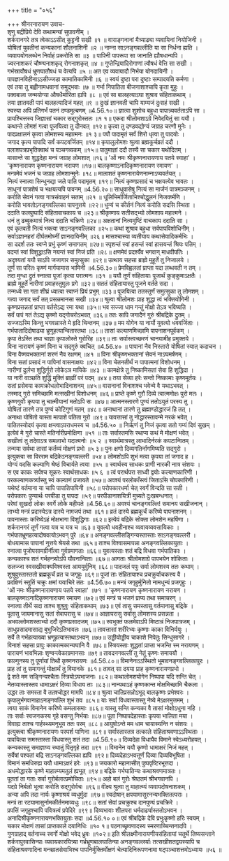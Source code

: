 +++
title = "०५६"

+++
श्रीनरनारायण उवाच-  
शृणु बद्रीप्रिये देवि कथामन्यां सुपावनीम् ।  
शर्करानगरे तत्र त्वेकाऽऽसीत् कुट्टनी सखी ॥१ ॥
वाराङ्गनानां मैत्र्याढ्या व्यवायिनां नियोजिनी ।  
योषितां युवतीनां कन्यकानां शौलनाशिनी ॥२ ॥
नाम्ना साऽनङ्गवल्लीति या सा निर्धना ह्यति ।  
व्यवाययोगलब्धेन निर्वाहं प्रकरोति सा ॥३ ॥
पापिनी पापरूपा सा जानाति ह्यौषधान्यपि ।  
ज्वरनाशकरं चौष्ण्यनाशकृद् रोगनाशकृत् ॥४ ॥
गुप्तेन्द्रियादिरोगाणां त्वौषधं वेत्ति सा सखी ।  
गर्भस्रावौषधं भ्रूणघातौषधं च वेत्यपि ॥५ ॥
अत एव व्यवायादौ निर्भया योगदायिनी ।  
पापज्ञानविहीनाऽऽसीज्जडा कामातिकामिनी ॥६ ॥
स्वयं दुष्टा परा दुष्टाः सम्पादयति कर्मणा ।  
एवं तया तु बह्वीनामधवानां समुद्भवाः ॥७ ॥
गर्भा निपातिता बीजनाशाश्चापि कृता मुहुः ।  
पक्वबाला जन्मयोग्या औषधैर्मारिता ह्यपि ॥८ ॥
एवं सा बालहत्याऽघा शुश्राव संहिताकथाम् ।  
तया ज्ञातवती पापं बालहत्यादिजं महत् ॥९ ॥
दुःखं ज्ञानवती चापि याम्यजं दुःसहं सखी ।  
स्वस्या अपि प्रतिगर्भं पतनं दण्डमुल्बणम् ॥4.56.१०॥
ज्ञात्वा शुशोच बहुधा पापान्न्यवर्तताऽपि सा ।  
प्रायश्चित्तस्य जिज्ञासां चकार सद्गुरोस्ततः ॥१ १॥
एकदा श्रीलोमशाऽग्रे निवेदयितुं सा ययौ ।  
कथान्ते लोमशं गत्वा पूजयित्वा तु दीनवत् ॥१२॥
कृत्वा तु दण्डवद्योग्यं जग्राह चरणौ मुनेः ।  
पादप्रक्षालनं कृत्वा लोमशस्य महात्मनः ॥१ ३॥
पपौ पादामृतं सर्वं शिरो धृत्वा तु पादयोः ।  
जगाद कृत्य पापादि सर्वं कपटवर्जितम् ॥१४॥
कृपालुलोमशः श्रुत्वा ब्रह्मकूर्चव्रतं ददौ ।  
पलाशपत्रप्रभृतिक्वाथं च पञ्चगव्यकम् ॥१५॥
पातुमाज्ञां ददौ तस्यै सा चकार यथोदितम् ।  
मासान्ते सा शुद्धदेहा मन्त्रं जग्राह लोमशात् ॥१६॥
'ओं नमः श्रीकृष्णनारायणाय पतये स्वाहा' ।  
'कृष्णनारायण कृष्णनारायण नरायण ॥१७॥
बालकृष्णाऽनादिकृष्णनारायण रमायण' ।  
मन्त्रमेवं भजनं च जग्राह लोमशान्मुनेः ॥१८॥
मालाशतं कृष्णनारायेणनाम्नाऽप्यवर्तयत् ।  
नित्यं स्नात्वा सिन्धुनद्या जले पाति पदामृतम् ॥१९॥
नित्यं कृष्णप्रसादं च भक्षयत्येव भावतः ।  
साधूनां पात्रशेषं च भक्षयत्यपि पावनम् ॥4.56.२०॥
साधुवासेषु नित्यं सा मार्जनं पात्रमञ्जनम् ।  
करोति सेवनं गत्वा गात्रसंवाहनं सताम् ॥२१ ॥
धूलिभिर्मार्जिताभिश्चोद्धूलनं निजवर्ष्मणि ।  
करोति भावतोऽनङ्गवल्लिका पापनुत्तये ॥२२॥
धुन्यं च कीर्तनं नित्यं करोति सदसि स्थिता ।  
ददाति फलपुष्पादि संहितावाचकाय च ॥२३॥
श्रीकृष्णाय सतीसद्भ्यो लोमशाय महात्मने ।  
धनं तु ढब्बुकमात्रं नित्य ददाति चक्रिणे ॥२४॥
अक्षतानां नित्यमुष्टिं वाचकाय ददाति सा ।  
एवं कृतवती नित्यं भक्त्या साऽनङ्गवल्लिका ॥२५॥
कथां शुश्राव बहुधा सर्वपापविशोधिनीम् ।  
सर्वाऽज्ञानहरां दीर्घतमोघ्नीं ज्ञानदायिनीम् ॥२६॥
मासश्चास्या व्यतीयाय कथासेवादिकर्मभिः ।  
सा ददर्श ततः स्वप्ने प्रभुं कृष्णं समागतम् ॥२७॥
स्पृशन्तं स्वां हसन्तं स्वां हासयन्तं श्रियः पतिम् ।  
वदन्तं स्वां विशुद्धाऽसि नयन्तं स्वां निजं प्रति ॥२८॥
क्षणमेवं प्रदर्श्यैव भगवान् माधवीपतिः ।  
अदृश्यतां ययौ साऽपि जजागार समुत्सुका ॥२९॥
उत्थाय सहसा ब्राह्मे मुहूर्ते तु निजालये ।  
तूर्णं सा परितः कृष्णं मार्गयामास भामिनी ॥4.56.३०॥
प्रेमविह्वलतां प्राप्ता यदा लब्धवती न तम् ।  
तदा मुग्धा द्रुतं स्नात्वा पूजां कृत्वा परात्मनः ॥३१ ॥
ययौ तूर्णं संहितायाः पूजार्थं कुङ्कुमाऽक्षतैः ।  
ब्राह्मे मुहूर्ते नारीणां प्रवाहस्तुमुलः प्रगे ॥३२॥
सततं संहितायास्तु पूजने वर्तते सदा ।  
तन्मध्ये सा गता शीघ्रं ध्यात्वा स्वाप्नं प्रियं प्रभुम् ॥३३॥
पूजयित्वा ततस्तूर्णं समुत्सुका तु लोमशम् ।  
गत्वा जगाद सर्वं तत् प्रसन्नमानसा सखी ॥३४॥
श्रुत्वा श्रीलोमशः प्राह शुद्धा त्वं भक्तियोगिनी ।  
कृष्णप्रसन्नतां प्राप्ता वर्तसेऽद्य रमा यथा ॥३५॥
भव सज्जा धाम गन्तुं मोक्षो तेऽत्र भविष्यति ।  
सर्वं पापं गतं तेऽद्य कृष्णो यद्गोचरोऽभवत् ॥३६॥
ततः सापि जगादैनं गुरुं श्रीबद्रिके द्रुतम् ।  
सज्जाऽस्मि किन्तु भगवन्नास्ते मे हृदि चिन्तनम् ॥३७॥
मम योगेन या नार्यो युवत्यो धववर्जिताः ।  
गर्भपातादिदोषाढ्या भ्रूणूहत्यान्वितास्तथा ॥३८॥
तासां कल्याणमिच्छामि पापनाशनपूर्वकम् ।  
कृपा तेऽस्ति तथा चाज्ञा कृपालोस्ते गुरोरिह ॥३९॥
ताः सर्वास्त्वच्छरणं चानयामीह प्रमुक्तये ।  
विना नारायणं कृष्णं विना च सद्गुरुं क्वचित् ॥4.56.४० ॥
पापानां नैव निस्तारो योषितां स्यात् कदाचन ।  
विना वैष्णवभक्तानां शरणं नैव रक्षणम् ॥४१ ॥
विना श्रीकृष्णभक्तानां सेवनं नाऽघमर्षणम् ।  
विना सतां प्रसादं न पापिनां वासनाक्षयः ॥४२॥
विना चेतनतीर्थं न पापात्मनां विशोधनम् ।  
नारीणां दुर्लभा शुद्धिर्गुरो लोकेऽत्र मायिके ॥४३ ॥
कामक्षेत्रे तु निष्कामिसतां सेवा हि शुद्धिदा ।  
या नारी वाञ्छति शुद्धिं मुक्तिं ब्राह्मीं परं पदम् ॥४४॥
तया सेव्या हरेः सन्तो निष्कामाः कृष्णमूर्तयः ।  
सतां प्रसेवया कामक्रोधलोभादिनाशनम् ॥४५॥
वासनानां विनाशश्च भवेन्मे वै यथाऽभवत् ।  
तस्माद् गुरो समिच्छामि मत्सखीनां विशोधनम् ॥४६॥
प्राप्ते कृष्णे गुरौ दिव्ये त्वात्ममोक्षः पुरो मतः ।  
कृष्णगुर्वोः कृपया तु चात्मीयानां मतोऽपि सः ॥४७॥
आत्मनस्तारणे पुण्यं ततोऽयुतं परस्य तु ।  
योषितां तारणे तत्र पुण्यं कोटिगुणं मतम् ॥४८॥
अनाथानां तारणे तु ब्रह्माण्डोद्धारजं हि तत् ।  
अनाथा योषितो यास्ता मत्पाशे पतिता गुरो ॥४९॥
यावत्तासां तु नोद्धारस्तावन्मे नरकं भवेत् ।  
पातितस्योदयं कृत्वा क्षन्त्वाऽपराधमस्य च ॥4.56.५० ॥
निर्ऋणं तु निजं कृत्वा ततो गम्यं दिवं सुखम् ।  
इत्येवं मे गुरो चास्ते मतिर्नारीप्रमोक्षिणा ॥५१ ॥
ताः सर्वास्तमसि स्थाप्य कथं मे मोक्षणं भवेत् ।  
सखीत्वं तु तदेवाऽत्र समलाभो यदात्मनोः ॥५ २ ॥
स्वार्थमात्रस्तु लाभादिर्नरकं कपटान्वितम् ।  
तन्मया सर्वथा तासां कर्तव्यं मोक्षणं प्रभो ॥५ ३॥
पुनः क्षणो दिव्यगतिर्नागमिष्यति सद्गुरो ।  
इत्युक्त्वा सा विरराम बद्रिकेऽनङ्गवल्लरी ॥५४॥
लोमशोऽपि शुभं मत्वा कृपया तां जगाद ह ।  
योग्यं वदसि कल्याणि श्रेष्ठं विचार्यते त्वया ॥५५ ॥
स्वार्थस्य साधकः प्राणी नारकी नात्र संशयः ।  
स एव काकः सर्पश्च सूकरः स्वार्थसाधकः ॥५ ६ ॥
त्वं परार्थपरा साध्वी द्वयोः कल्याणकारिणी ।  
परकल्याणकर्त्र्यास्तु स्वं कल्याणं प्रजायते ॥५७॥
अवश्यं परलोकाँस्त्वं जिताऽसि चोपकारिणी ।  
यथेष्टं वर्तमाना या चापि पापातिपापिनी ॥५८॥
परोपकारधर्मा चेत् स्वर्गं विन्दति सा सती ।  
परोपकारः पुण्यार्थः परपीडा तु पापदा ॥५९॥
परपीडानाशयित्री मुच्यते दुःखबन्धनात् ।  
परेषां सुखदो लोकः स्वर्गे लोके महीयते ॥4.56.६०॥
अवश्यं चानङ्गवल्लि! समानय सखीजनान् ।  
ताभ्यो मन्त्रं प्रदास्येऽत्र दास्ये नामजपं तथा ॥६१॥
व्रतं दास्ये ब्रह्मकूर्चं करिष्ये पापनाशनम् ।  
पावनास्ताः करिष्येऽहं मोक्षभागा विशुद्धिगाः ॥६२॥
इत्येवं बद्रिके सोक्ता लोमशेन महर्षिणा ।  
शर्करानगरं तूर्णं गत्वा यत्र च यत्र च ॥६३॥
युवत्यो धवहीनाश्च व्यवायव्यवसायिकाः ।  
गर्भपातभ्रूणहत्यादोषवत्योऽभवन् पुरे ॥६४॥
अनङ्गवल्लीसङ्गिन्यस्तास्ताः साऽनङ्गवल्लरी ।  
बोधयामास पापानां नुत्तये श्रेयसे तथा ॥६५॥
ताश्च विश्वासमापन्ना अनङ्गवल्लिकायुताः ।  
स्नात्वा पूजोपसामग्रीर्नीत्वा गुर्वग्रमागताः ॥६६॥
युवत्यस्ताः शतं बद्रि विधवा गर्भपातिकाः ।  
कन्यकाश्च शतं गर्भहन्त्र्योऽपि यौवनान्विताः ॥६७॥
आगताः श्रीलोमशाग्रे पापभयेन शोकिताः ।  
सलज्जा स्वसखीवाक्यविश्वस्ता आययुर्मुनिम् ॥६८॥
पादजलं पपुः सर्वा लोमशस्य ततः कथाम् ।  
शुश्रुवुस्तास्ततो ब्रह्मकूर्चं व्रत च जगृहुः ॥६९॥
पूजां ताः संहितायाश्च प्रचक्रुर्वाचकस्य वै ।  
प्रदक्षिणं स्तुतिं चक्रुः क्षमां ययाचिरे ततः ॥4.56.७०॥
मन्त्रं जगृहुर्मुनितो नामधुन्यं प्रजगृहुः ।  
'ओं नमः श्रीकृष्णनारायणाय पतये स्वाहा' ॥७१ ॥
'कृष्णनारायण कृष्णनारायण नरायण ।  
बालकृष्णाऽनादिकृष्णनारायण रमायण ॥७२॥
एवं मन्त्रं च भजनं प्राप्य तथा समाचरन् ।  
स्नात्वा तीर्थे सदा ताश्च शुश्रुवुः संहिताकथाम् ॥७३॥
एवं तासु समस्तासु वर्तमानासु बद्रिके ।  
पूतासु जायमानासु सतां सेवापरासु च ॥७४॥
आज्ञापरासु सर्वासु लोमशस्य प्रसन्नता ।  
अभवल्लोमशस्ताभ्यो ददौ कृष्णप्रसादजम् ॥७५॥
स्वभुक्तं फलमेवाऽपि मिष्टान्नं निजपात्रजम् ।  
साधुप्रसादमासाद्य बुभुजिरेऽतिभावतः ॥७६॥
तावत्तासां शरीरेभ्यः कृष्णाः काका विनिर्ययुः ।  
सर्वे ते गर्भहत्याख्या भ्रणूहत्यास्तथाऽभवन् ॥७७॥
उड्डीयोड्डीय चाकाशे निपेतुः सिन्धुसागरे ।  
विनाशं सहसा प्रापुः काकात्मकान्यघानि वै ॥७८॥
स्त्रियस्ताः शुद्धतां प्राप्ता भजन्ति स्म नरायणम् ।  
पारायणं भावभिन्नाः शृण्वन्त्वेकाग्रमानसाः ॥७९॥
तावदनगवल्लीं तु नेतुं कृष्णः समाययौ ।  
फाल्गुनस्य तु पूर्णायां तिथौ कृष्णनरायणः ॥4.56.८०॥
विमानेनाऽऽस्थितो भूमावनङ्गवल्लिकापुरः ।  
प्राह तां तु समागन्तुं मोक्षार्थं तु विमानके ॥८१॥
तावत् सा दयया प्राह कृष्णनारायणप्रभो ।  
द्वे शते मम सङ्गिन्यश्चैताः स्त्रियोऽघभाजनाः ॥८२॥
कथालोमशयोगेन निष्पापा यदि सन्ति चेत् ।  
नेतव्यास्तास्तव धामाऽक्षरं दिव्या विधाय ताः ॥८३॥
नान्यथाऽहं कृष्णकान्त मोक्षमिच्छामि चैकला ।  
उद्धर ताः समस्ता वै ततश्चोद्धर मामपि ॥८४॥
श्रुत्वा चातिप्रसन्नोऽभूद् बालकृष्णः प्रभेश्वरः ।  
कृपालुर्भगवानाहाऽनङ्गवल्लि शुभं तव ॥८५॥
याः सर्वा विधवास्तास्तु नेष्ये मेऽक्षरमुत्तमम् ।  
त्वया साकं विमानेन करिष्ये कमलासमाः ॥८६॥
यास्तु सन्ति कन्यका वै तासां मोक्षोऽधुना नहि ।  
ताः सर्वाः स्वजनकस्य गृहे वसन्तु निर्भयाः ॥८७॥
पूता निष्पापदेहास्ताः कृपया भालिता मया ।  
विवाह्य ताश्च गार्हस्थ्यमनुभूय ततः परम् ॥८८॥
आयुषोऽन्ते मम धाम चायास्यन्ति न संशयः ।  
इत्युक्त्वा श्रीकृष्णनारायणः पस्पर्श पाणिना ॥८९॥
सर्वास्तास्तत्र तत्काले संहिताश्रवणाऽऽस्थिताः ।  
पावयित्वा समस्तास्ता विधवास्तु शतं तदा ॥4.56.९०॥
दिव्यदेहा विधायैव विमाने स्वेऽध्यरोहयत् ।  
कन्यकास्तु समाज्ञाप्य स्थातुं पितृगृहे तदा ॥९१ ॥
विमानेन ययौ कृष्णो धामाक्षरं निजं महत् ।  
सर्वेषां पश्यतां बद्रि साऽनङ्गवल्लिका ह्यपि ॥९२॥
दिव्यदेहाऽभवत्तूर्णं दिव्या दिव्यविभूषिता ।  
विमानं समधिरुह्य ययौ धामाऽक्षरं हरेः ॥९३॥
जयकारो महानासीत् पुष्पवृष्टिरभूत्तदा ।  
अधमोद्धारके कृष्णे माहात्म्यमतुलं ह्यभूत् ॥९४॥
बद्रिके गर्भघातिन्यः कथाश्रवणमात्रतः ।  
पूततां ता गताः सर्वा गुरोर्बलात्प्रमोचिताः ॥९५॥
अहो बलं गुरोः श्रेष्ठतमं श्रीभगवानपि ।  
यदग्रे निर्बलो भूत्वा करोति सद्गुरोर्वचः ॥९६॥
वीक्ष्य श्रुत्वा तु माहात्म्यं व्यवायदोषनाशकम् ।  
अन्या अपि तदा नार्यः कृष्णाश्रयं व्यधुर्मुदा ॥९७॥
स्वदोषान् क्षपयामासुरनन्यभक्तितत्पराः ।  
मन्त्रं ता रटयामासुर्नामकीर्तनमाव्यधुः ॥९८॥
सतां सेवां प्रचक्रुश्च दानपुण्यं प्रचक्रिरे ।  
प्रपत्तिं जगृहुश्चापि पवित्रत्वं प्रपेदिरे ॥९९॥
दिव्यभावाः शीलपरा धर्मदार्ढ्यास्ततोऽभवन ।  
अनादिश्रीकृष्णनारायणभक्तियुताः सदा ॥4.56.१० ०॥
एवं श्रीबद्रिके देवि प्रभुःकृष्णो हरिः स्वयम् ।  
चकार मोक्षणं तासां प्राप्तकाले दयानिधिः ॥१० १॥
पठनाच्छ्रवणादस्य स्मरणाच्चिन्तनादपि ।  
गुणग्राहाद् वर्तनाच्च स्वर्गो मोक्षो भवेद् ध्रुवः ॥१०२॥
इति श्रीलक्ष्मीनारायणीयसंहितायां चतुर्थे तिष्यसन्ताने शर्करापुरवासिन्याः व्यवायकारयित्र्या गर्भ्रभ्रूणबालघातिन्या अनङ्गवल्लर्याः तत्सखीशतद्वयस्यापि च संहिताश्रवणादिना मन्त्रव्रतसेवाभिश्च पापनिर्मुक्तिर्मोक्षणं चेत्यादिनिरूपणनामा षट्पञ्चाशत्तमोऽध्यायः ॥५६ ॥
    
    
